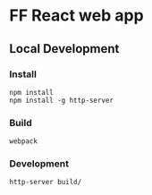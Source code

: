 # FF React web app

## Local Development

### Install

```
npm install
npm install -g http-server
```

### Build

```
webpack
```

### Development

```
http-server build/
```
